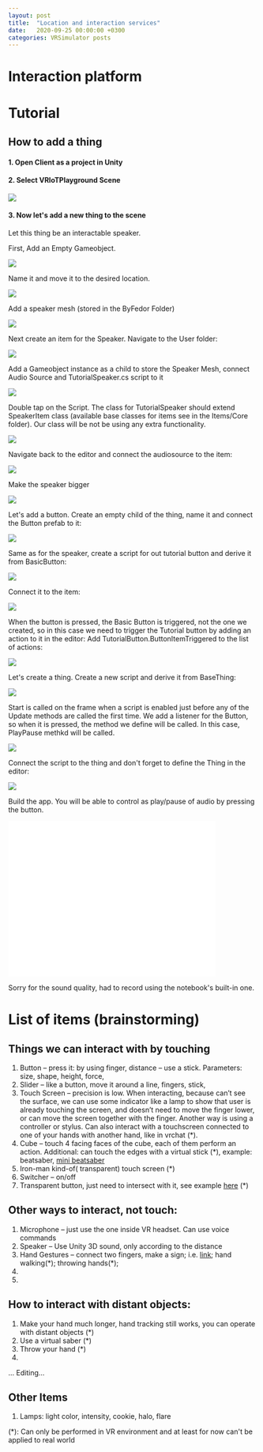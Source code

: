 ```yaml
---
layout: post
title:  "Location and interaction services"
date:   2020-09-25 00:00:00 +0300
categories: VRSimulator posts
---
```

# Interaction platform

# Tutorial

## How to add a thing

#### 1. Open Client as a project in Unity

#### 2. Select VRIoTPlayground Scene
![](/files/Tutorial/SceneSelection.png)

#### 3. Now let's add a new thing to the scene
Let this thing be an interactable speaker.

First, Add an Empty Gameobject.

![](/files/Tutorial/AddAnEmptyGameObject.png)

Name it and move it to the desired location.

![](/files/Tutorial/Creation.png)

Add a speaker mesh (stored in the ByFedor Folder)

![](/files/Tutorial/SpeakerMesh.png)

Next create an item for the Speaker. Navigate to the User folder:

![](/files/Tutorial/TutorialSpeakerClass.png)

Add a Gameobject instance as a child to store the Speaker Mesh, connect Audio Source and TutorialSpeaker.cs script to it

![](/files/Tutorial/AudioSource.png)

Double tap on the Script. The class for TutorialSpeaker should extend SpeakerItem class (available base classes for items see in the Items/Core folder). Our class will be not be using any extra functionality.

![](/files/Tutorial/CreateClass.png)

Navigate back to the editor and connect the audiosource to the item:

![](/files/Tutorial/ConnectAudioSource.png)

Make the speaker bigger

![](/files/Tutorial/BiggerSpeaker.png)

Let's add a button. Create an empty child of the thing, name it and connect the Button prefab to it:

![](/files/Tutorial/BasicButtonAdded.png)

Same as for the speaker, create a script for out tutorial button and derive it from BasicButton:

![](/files/Tutorial/TutorialButtonClass.png)

Connect it to the item:

![](/files/Tutorial/ConnectButtonScript.png)

When the button is pressed, the Basic Button is triggered, not the one we created, so in this case we need to trigger the Tutorial button by adding an action to it in the editor: Add TutorialButton.ButtonItemTriggered to the list of actions:

![](/files/Tutorial/BasicButtonAction.png)

Let's create a thing. Create a new script and derive it from BaseThing:

![](/files/Tutorial/CreateThingClass.png)

Start is called on the frame when a script is enabled just before any of the Update methods are called the first time. We add a listener for the Button, so when it is pressed, the method we define will be called. In this case, PlayPause methkd will be called.

![](/files/Tutorial/ThingClassFill.png)

Connect the script to the thing and don't forget to define the Thing in the editor:

![](/files/Tutorial/AddThingScript.png)

Build the app. You will be able to control as play/pause of audio by pressing the button.

<iframe width="420" height="315" src="/files/Tutorial/Trim.mp4" frameborder="0" allowfullscreen></iframe>

Sorry for the sound quality, had to record using the notebook's built-in one.



# List of items (brainstorming)

## Things we can interact with by touching
1. Button – press it: by using finger, distance – use a stick. Parameters: size, shape, height, force, 
2. Slider – like a button, move it around a line, fingers, stick, 
3. Touch Screen – precision is low. When interacting, because can’t see the surface, we can use some indicator like a lamp to show that user is already touching the screen, and doesn’t need to move the finger lower, or can move the screen together with the finger. Another way is using  a controller or stylus. Can also interact with a touchscreen connected to one of your hands with another hand, like in vrchat (\*).
4. Cube – touch 4 facing faces of the cube, each of them perform an action. Additional: can touch the edges with a virtual stick (\*), example: beatsaber, [mini beatsaber](https://vrscout.com/news/mini-beat-saber-oculus-quest-hand-tracking/)
5. Iron-man kind-of( transparent) touch screen (\*)
6. Switcher – on/off
7. Transparent button, just need to intersect with it, see example [here](https://medium.com/shopify-vr/expo-towards-rapid-vr-prototyping-15356d53ea71) (\*)

## Other ways to interact, not touch:
1. Microphone – just use the one inside VR headset. Can use voice commands
2. Speaker – Use Unity 3D sound, only according to the distance
3. Hand Gestures – connect two fingers, make a sign; i.e. [link](https://www.roadtovr.com/creative-uses-oculus-quest-hand-tracking-daniel-beauchamp/); hand walking(\*); throwing hands(\*); 
4. 
5. 

## How to interact with distant objects:
1. Make your hand much longer, hand tracking still works, you can operate with distant objects (\*)
2. Use a virtual saber (\*)
3. Throw your hand (\*)
4. 
… Editing…

## Other Items
1. Lamps: light color, intensity, cookie, halo, flare
 
(\*): Can only be performed in VR environment and at least for now can't be applied to real world




            